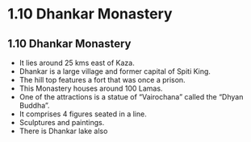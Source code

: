 # 1.10 Dhankar Monastery
## 1.10 Dhankar Monastery
* It lies around 25 kms east of Kaza.
* Dhankar is a large village and former capital of Spiti King.
* The hill top features a fort that was once a prison.
* This Monastery houses around 100 Lamas.
* One of the attractions is a statue of “Vairochana” called the “Dhyan Buddha”.
 * It comprises 4 figures seated in a line.
* Sculptures and paintings.
* There is Dhankar lake also